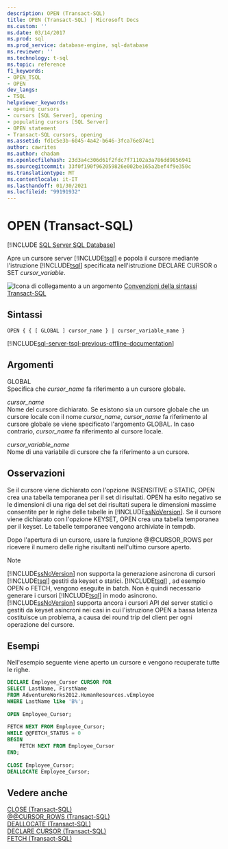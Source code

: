 ```yaml
---
description: OPEN (Transact-SQL)
title: OPEN (Transact-SQL) | Microsoft Docs
ms.custom: ''
ms.date: 03/14/2017
ms.prod: sql
ms.prod_service: database-engine, sql-database
ms.reviewer: ''
ms.technology: t-sql
ms.topic: reference
f1_keywords:
- OPEN_TSQL
- OPEN
dev_langs:
- TSQL
helpviewer_keywords:
- opening cursors
- cursors [SQL Server], opening
- populating cursors [SQL Server]
- OPEN statement
- Transact-SQL cursors, opening
ms.assetid: fd1c5e3b-6045-4a42-b646-3fca76e874c1
author: cawrites
ms.author: chadam
ms.openlocfilehash: 23d3a4c306d61f2fdc7f71102a3a786dd9856941
ms.sourcegitcommit: 33f0f190f962059826e002be165a2bef4f9e350c
ms.translationtype: MT
ms.contentlocale: it-IT
ms.lasthandoff: 01/30/2021
ms.locfileid: "99191932"
---
```

# <a name="open-transact-sql"></a>OPEN (Transact-SQL)
[!INCLUDE [SQL Server SQL Database](../../includes/applies-to-version/sql-asdb.md)]

  Apre un cursore server [!INCLUDE[tsql](../../includes/tsql-md.md)] e popola il cursore mediante l'istruzione [!INCLUDE[tsql](../../includes/tsql-md.md)] specificata nell'istruzione DECLARE CURSOR o SET *cursor_variable*.  
  
 ![Icona di collegamento a un argomento](../../database-engine/configure-windows/media/topic-link.gif "Icona di collegamento a un argomento") [Convenzioni della sintassi Transact-SQL](../../t-sql/language-elements/transact-sql-syntax-conventions-transact-sql.md)  
  
## <a name="syntax"></a>Sintassi  
  
```syntaxsql
OPEN { { [ GLOBAL ] cursor_name } | cursor_variable_name }  
```  
  
[!INCLUDE[sql-server-tsql-previous-offline-documentation](../../includes/sql-server-tsql-previous-offline-documentation.md)]

## <a name="arguments"></a>Argomenti
 GLOBAL  
 Specifica che *cursor_name* fa riferimento a un cursore globale.  
  
 *cursor_name*  
 Nome del cursore dichiarato. Se esistono sia un cursore globale che un cursore locale con il nome *cursor_name*, *cursor_name* fa riferimento al cursore globale se viene specificato l'argomento GLOBAL. In caso contrario, *cursor_name* fa riferimento al cursore locale.  
  
 *cursor_variable_name*  
 Nome di una variabile di cursore che fa riferimento a un cursore.  
  
## <a name="remarks"></a>Osservazioni  
 Se il cursore viene dichiarato con l'opzione INSENSITIVE o STATIC, OPEN crea una tabella temporanea per il set di risultati. OPEN ha esito negativo se le dimensioni di una riga del set dei risultati supera le dimensioni massime consentite per le righe delle tabelle in [!INCLUDE[ssNoVersion](../../includes/ssnoversion-md.md)]. Se il cursore viene dichiarato con l'opzione KEYSET, OPEN crea una tabella temporanea per il keyset. Le tabelle temporanee vengono archiviate in tempdb.  
  
 Dopo l'apertura di un cursore, usare la funzione @@CURSOR_ROWS per ricevere il numero delle righe risultanti nell'ultimo cursore aperto.  
  
> [!NOTE]  
>  [!INCLUDE[ssNoVersion](../../includes/ssnoversion-md.md)] non supporta la generazione asincrona di cursori [!INCLUDE[tsql](../../includes/tsql-md.md)] gestiti da keyset o statici. [!INCLUDE[tsql](../../includes/tsql-md.md)] , ad esempio OPEN o FETCH, vengono eseguite in batch. Non è quindi necessario generare i cursori [!INCLUDE[tsql](../../includes/tsql-md.md)] in modo asincrono. [!INCLUDE[ssNoVersion](../../includes/ssnoversion-md.md)] supporta ancora i cursori API del server statici o gestiti da keyset asincroni nei casi in cui l'istruzione OPEN a bassa latenza costituisce un problema, a causa dei round trip del client per ogni operazione del cursore.  
  
## <a name="examples"></a>Esempi  
 Nell'esempio seguente viene aperto un cursore e vengono recuperate tutte le righe.  
  
```sql  
DECLARE Employee_Cursor CURSOR FOR  
SELECT LastName, FirstName  
FROM AdventureWorks2012.HumanResources.vEmployee  
WHERE LastName like 'B%';  
  
OPEN Employee_Cursor;  
  
FETCH NEXT FROM Employee_Cursor;  
WHILE @@FETCH_STATUS = 0  
BEGIN  
    FETCH NEXT FROM Employee_Cursor  
END;  
  
CLOSE Employee_Cursor;  
DEALLOCATE Employee_Cursor;  
```  
  
## <a name="see-also"></a>Vedere anche  
 [CLOSE &#40;Transact-SQL&#41;](../../t-sql/language-elements/close-transact-sql.md)   
 [@@CURSOR_ROWS &#40;Transact-SQL&#41;](../../t-sql/functions/cursor-rows-transact-sql.md)   
 [DEALLOCATE &#40;Transact-SQL&#41;](../../t-sql/language-elements/deallocate-transact-sql.md)   
 [DECLARE CURSOR &#40;Transact-SQL&#41;](../../t-sql/language-elements/declare-cursor-transact-sql.md)   
 [FETCH &#40;Transact-SQL&#41;](../../t-sql/language-elements/fetch-transact-sql.md)  
  
  
